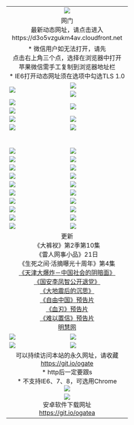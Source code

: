 ﻿<table>
  <tr></tr>
  <tr><td colspan=2 align=center><img src="https://cloud.githubusercontent.com/assets/11880933/13434984/f430fae2-e012-11e5-814f-c2df1e82b247.jpg" /></td></tr>
  <tr><td colspan=2 align=center>网门<br>最新动态网址，请点击进入
<br>https://d3o5vzgukm4av.cloudfront.net
    </td>
  </tr>
  <tr>
    <td colspan=2 align=center>* 微信用户如无法打开，请先<br>点击右上角三个点，选择在浏览器中打开<br>苹果微信需手工复制到浏览器地址栏
    <br>* IE6打开动态网址须在选项中勾选TLS 1.0</td>
  </tr>
  <tr>
    <td rowspan=2><a href="https://d3o5vzgukm4av.cloudfront.net/ogUP.aspx?name=11DKC.mp4&list=11DKC" target="_blank"><img src="https://d3o5vzgukm4av.cloudfront.net/Up/11DKC1.jpg" /></a></td> 
    <td><div><a href="https://d3o5vzgukm4av.cloudfront.net/ogUP.aspx?name=LRWS.mp4&list=LRWS" target="_blank"><img src="https://d3o5vzgukm4av.cloudfront.net/Up/LRWS.jpg" /></a></td>
   </tr>
  <tr>
    <td><a href="https://d3o5vzgukm4av.cloudfront.net/ogNiceVedio.aspx" target="_blank"><img src="https://d3o5vzgukm4av.cloudfront.net/Up/11TGKDY.jpg" /></a></td>
  </tr>
  <tr>
    <td><a href="https://d3o5vzgukm4av.cloudfront.net/ogUP.aspx?name=JQR.mp4&count=2" target="_blank"><img src="https://d3o5vzgukm4av.cloudfront.net/Up/JQR.jpg" /></a></td>   
    <td rowspan=2><a href="https://d3o5vzgukm4av.cloudfront.net/ogUP.aspx?name=JP.mp4&count=9" target="_blank"><img src="https://d3o5vzgukm4av.cloudfront.net/Up/JP.jpg" /></td>
  </tr>
  <tr>
    <td><a href="https://d3o5vzgukm4av.cloudfront.net/ogUP.aspx?name=WH.mp4" target="_blank"><img src="https://d3o5vzgukm4av.cloudfront.net/Up/WH.jpg" /></a></td>
  </tr>
  <tr>
    <td><a href="https://d3o5vzgukm4av.cloudfront.net/ogUP.aspx?name=SSZJ.mp4&list=SSZJ" target="_blank"><img src="https://d3o5vzgukm4av.cloudfront.net/Up/SSZJ.jpg" /></a></td>
    <td><a href="https://d3o5vzgukm4av.cloudfront.net/ogUP.aspx?name=1XQK.mp4&count=13" target="_blank"><img src="https://d3o5vzgukm4av.cloudfront.net/Up/1XQK.jpg" /></a</td>
  </tr>
  <tr>
    <td><a href="https://d3o5vzgukm4av.cloudfront.net/ogUP.aspx?name=ZY.mp4&count=2015|16" target="_blank"><img src="https://d3o5vzgukm4av.cloudfront.net/Up/ZY.jpg" /></a</td>
    <td><a href="https://d3o5vzgukm4av.cloudfront.net/ogUP.aspx?name=XTFY.mp4&count=B|2,A|24" target="_blank"><img src="https://d3o5vzgukm4av.cloudfront.net/Up/XTFY.jpg" /></a></td>
  </tr>
  <tr height="40">
  </tr>
  <tr>
    <td><a href="https://d3o5vzgukm4av.cloudfront.net/ogUP.aspx?name=4SQQ.mp4&list=4SQQ" target="_blank"><img src="https://d3o5vzgukm4av.cloudfront.net/Up/4SQQ0.jpg"/></a></td>
    <td><a href="https://d3o5vzgukm4av.cloudfront.net/ogUP.aspx?name=4SHQ.mp4&list=4SHQ" target="_blank"><img src="https://d3o5vzgukm4av.cloudfront.net/Up/4SHQ0.jpg"/></a></td>
  </tr>
  <tr>
    <td><a href="https://d3o5vzgukm4av.cloudfront.net/ogUP.aspx?name=4SZG.mp4&list=4SZG" target="_blank"><img src="https://d3o5vzgukm4av.cloudfront.net/Up/4SZG0.jpg"/></a></td>
    <td><a href="https://d3o5vzgukm4av.cloudfront.net/ogUP.aspx?name=4SDJ.mp4&list=4SDJ" target="_blank"><img src="https://d3o5vzgukm4av.cloudfront.net/Up/4SDJ0.jpg"/></a></td>
  </tr>
  <tr>
    <td><a href="https://d3o5vzgukm4av.cloudfront.net/ogUP.aspx?name=4SGX.mp4&list=4SGX" target="_blank"><img src="https://d3o5vzgukm4av.cloudfront.net/Up/4SGX0.jpg"/></a></td>
    <td><a href="https://d3o5vzgukm4av.cloudfront.net/ogUP.aspx?name=4SHD.mp4&list=4SHD" target="_blank"><img src="https://d3o5vzgukm4av.cloudfront.net/Up/4SHD0.jpg"/></a></td>
  </tr>
  <tr>
    <td><a href="https://d3o5vzgukm4av.cloudfront.net/ogUP.aspx?name=4CTX.mp4&list=4CTX" target="_blank"><img src="https://d3o5vzgukm4av.cloudfront.net/Up/4CTX0.jpg"/></a></td>
    <td><a href="https://d3o5vzgukm4av.cloudfront.net/ogUP.aspx?name=4CWZ.mp4&list=4CWZ" target="_blank"><img src="https://d3o5vzgukm4av.cloudfront.net/Up/4CWZ0.jpg"/></a></td>
  </tr>
  <tr>
    <td><a href="https://d3o5vzgukm4av.cloudfront.net/onUP.aspx?name=https://d1qhweuvr3wm0g.cloudfront.net/" target="_blank"><img src="https://d3o5vzgukm4av.cloudfront.net/Up/0DTW.jpg"/></a></td>
    <td><a href="https://d3o5vzgukm4av.cloudfront.net/onUP.aspx?name=https://d240ns8up8earz.cloudfront.net/acenter/" target="_blank"><img src="https://d3o5vzgukm4av.cloudfront.net/Up/0TDW.jpg" /></a></td>
  </tr>
  <tr>
    <td><a href="https://d3o5vzgukm4av.cloudfront.net/onUP.aspx?name=https://d4508d6vomz2p.cloudfront.net/gb/nsc413.htm" target="_blank"><img src="https://d3o5vzgukm4av.cloudfront.net/Up/0DJY.jpg" /></a></td>
    <td><a href="https://d3o5vzgukm4av.cloudfront.net/onUP.aspx?name=https://d3bxwq7vzudb5l.cloudfront.net/xtr/gb/prog204.html" target="_blank"><img src="https://d3o5vzgukm4av.cloudfront.net/Up/0XTR.jpg" /></a></td>
  </tr>
  <tr>
    <td><a href="https://d3o5vzgukm4av.cloudfront.net/onUP.aspx?name=https://d3aj00iefsmfgc.cloudfront.net/" target="_blank"><img src="https://d3o5vzgukm4av.cloudfront.net/Up/0MHW.jpg" /></a></td>
    <td><a href="https://d3o5vzgukm4av.cloudfront.net/onUP.aspx?name=https://d1sbg9daat0zu5.cloudfront.net/" target="_blank"><img src="https://d3o5vzgukm4av.cloudfront.net/Up/0ZJW.jpg" /></a></td>
  </tr>
  <tr>
    <td><a href="https://d3o5vzgukm4av.cloudfront.net/ogUP.aspx?name=0FG.zip" target="_blank"><img src="https://d3o5vzgukm4av.cloudfront.net/Up/0FG.jpg" /></a></td>
    <td><a href="https://d3o5vzgukm4av.cloudfront.net/ogUP.aspx?name=0FGA.apk" target="_blank"><img src="https://d3o5vzgukm4av.cloudfront.net/Up/0FGA.jpg" /></a></td>
  </tr>
  <tr>
    <td><a href="https://d3o5vzgukm4av.cloudfront.net/ogUP.aspx?name=0U.zip" target="_blank"><img src="https://d3o5vzgukm4av.cloudfront.net/Up/0U.jpg" /></a></td>
    <td><a href="https://d3o5vzgukm4av.cloudfront.net/ogUP.aspx?name=0UA.apk" target="_blank"><img src="https://d3o5vzgukm4av.cloudfront.net/Up/0UA.jpg" /></a></td>
  </tr>
  <tr>
    <td><a href="https://d3o5vzgukm4av.cloudfront.net/ogUP.aspx?name=0iPPOTV.zip" target="_blank"><img src="https://d3o5vzgukm4av.cloudfront.net/Up/0iPPOTV.jpg" /></a></td>
    <td><a href="https://d3o5vzgukm4av.cloudfront.net/ogUP.aspx?name=0iNTD.apk" target="_blank"><img src="https://d3o5vzgukm4av.cloudfront.net/Up/0iNTD.jpg" /></a></td>
  </tr>
  <tr>
    <td colspan=2 align=center>更新<br>
      《大裤衩》第2季第10集<br>
      《雷人网事小品》21日<br>
      《生死之间·活摘曝光十周年》第4集</a><br>
      <a href="https://d3o5vzgukm4av.cloudfront.net/ogUP.aspx?name=4TJDBZ.mp4" target="_blank">《天津大爆炸－中国社会的阴暗面》</a><br>
      <a href="https://d3o5vzgukm4av.cloudfront.net/ogUP.aspx?name=4LFZ.mp4" target="_blank">《国安李凤智公开退党》</a><br>
      <a href="https://d3o5vzgukm4av.cloudfront.net/ogUP.aspx?name=4DDZHDCS.mp4" target="_blank">《大地震后的沉思》</a><br>
      <a href="https://d3o5vzgukm4av.cloudfront.net/ogUP.aspx?name=11ZYZG0.mp4" target="_blank">《自由中国》预告片</a><br>
      <a href="https://d3o5vzgukm4av.cloudfront.net/ogUP.aspx?name=11XR.mp4" target="_blank">《血刃》预告片</a><br>
      <a href="https://d3o5vzgukm4av.cloudfront.net/ogUP.aspx?name=11NYZX.mp4&count=2" target="_blank">《难以置信》预告片</a><br>
      <a href="https://d3o5vzgukm4av.cloudfront.net/onUP.aspx?name=https://www.minghui.org/" target="_blank">明慧网</a></td>
    </td>
  </tr>
  <tr>
    <td><a href="https://d3o5vzgukm4av.cloudfront.net/ogNice.aspx" target="_blank"><img src="https://cloud.githubusercontent.com/assets/11880933/13720378/f84bb392-e841-11e5-8739-815049dd6ff8.jpg" /></a></td>
    <td><a href="https://d3o5vzgukm4av.cloudfront.net/onCO.aspx?ob=600%E4%BA%8B%E7%89%A9&op=%E5%A2%9E%E5%88%A0%E6%94%B9&args=WH1~%23%E7%B1%BB%E5%9E%8B6%E6%96%B0%E9%97%BB%7c%23%E7%B1%BB%E5%9E%8B6%E8%AF%84%E8%AE%BA&mode=" target="_blank"><img src="https://cloud.githubusercontent.com/assets/11880933/13720380/04d76a16-e842-11e5-8833-e627daa88802.jpg" /></a></td> 
  </tr>
  <tr>
    <td><a href="https://d3o5vzgukm4av.cloudfront.net/ogDY.aspx" target="_blank"><img src="https://cloud.githubusercontent.com/assets/11880933/13720384/11817090-e842-11e5-9571-7dc2f1af9f42.jpg" /></a></td>
    <td><a href="https://d3o5vzgukm4av.cloudfront.net/ogST.aspx" target="_blank"><img src="https://cloud.githubusercontent.com/assets/11880933/13720385/1467ea3c-e842-11e5-86df-c96c9a556aaf.jpg" /></a></td> 
  </tr>
  <!--tr>
    <td colspan=2 align=center>
      <微信可扫描以下临时二维码<br/>https://bit.ly/1mBQHW8<br/><a href="https://d3o5vzgukm4av.cloudfront.net/Up/0WMGDL3.png" target="_blank"><img src="https://d3o5vzgukm4av.cloudfront.net/Up/0WMGD3.png"/></a>
  </tr-->
  <tr>
    <td colspan=2 align=center>可以持续访问本站的永久网址，请收藏<br/><a href="https://git.io/ogate" target="_blank">https://git.io/ogate</a><br/>* http后一定要跟s<br/>* 不支持IE6、7、8，可选用Chrome<br/><a href="https://d3o5vzgukm4av.cloudfront.net/Up/0WMGDL2.png" target="_blank"><img src="https://d3o5vzgukm4av.cloudfront.net/Up/0WMGD2.png"/></a></td>
  </tr>
  <tr>
    <td colspan=2 align=center><a href="https://d3o5vzgukm4av.cloudfront.net/ogUP.aspx?name=0oGate.apk" target="_blank"><img src="https://cloud.githubusercontent.com/assets/11880933/13720399/75e143ee-e842-11e5-9f0a-1421f423c80f.jpg" /></a><br>安卓软件下载网址<br><a href="https://git.io/ogatea">https://git.io/ogatea</a></td>
  </tr>
  <!--tr>
    <td colspan=2 align=center>可能失效的动态网址
    </td>
  </tr-->
</table>
